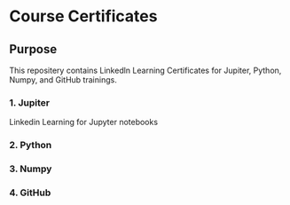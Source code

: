 # Course Certificates

## Purpose
This repositery contains Linkedln Learning Certificates for Jupiter, Python, Numpy, and GitHub trainings.

### 1. Jupiter
Linkedin Learning for Jupyter notebooks

### 2. Python

### 3. Numpy

### 4. GitHub
